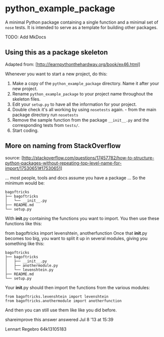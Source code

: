 # python_example_package

A minimal Python package containing a single function and a minimal set of `nose` tests.
It is intended to serve as a template for building other packages.

TODO: Add MkDocs

## Using this as a package skeleton

Adapted from: [http://learnpythonthehardway.org/book/ex46.html]

Whenever you want to start a new project, do this:

1. Make a copy of the `python_example_package` directory. Name it after your new project.
2. Rename `python_example_package` to your project name throughout the skeleton files. 
3. Edit your `setup.py` to have all the information for your project.
4. Double check it's all working by using `nosetests` again.
       - from the main package directory run `nosetests`
5. Remove the sample function from the package `__init__.py` and the corresponding tests from `tests/`.
6. Start coding.


## More on naming from StackOverflow

source: [http://stackoverflow.com/questions/17457782/how-to-structure-python-packages-without-repeating-top-level-name-for-import/17530651#17530651]

... most people, tools and docs assume you have a package ...
So the minimum would be:

```
bagoftricks
├── bagoftricks
│   └── __init__.py
├── README.md
└── setup.py
```

With __init__.py containing the functions you want to import. You then use these functions like this:

from bagoftricks import levenshtein, anotherfunction
Once that __init__.py becomes too big, you want to split it up in several modules, giving you something like this:

```
bagoftricks
├── bagoftricks
│   ├── __init__.py
│   ├── anothermodule.py
│   └── levenshtein.py
├── README.md
└── setup.py
```

Your __init__.py should then import the functions from the various modules:

```
from bagoftricks.levenshtein import levenshtein
from bagoftricks.anothermodule import anotherfunction
```

And then you can still use them like like you did before.

shareimprove this answer
answered Jul 8 '13 at 15:39

Lennart Regebro
64k13105183